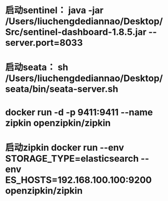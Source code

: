 # 启动sentinel： java -jar /Users/liuchengdediannao/Desktop/Src/sentinel-dashboard-1.8.5.jar --server.port=8033 
# 启动seata： sh /Users/liuchengdediannao/Desktop/seata/bin/seata-server.sh 
# docker run -d -p 9411:9411 --name zipkin openzipkin/zipkin
# 启动zipkin docker run --env STORAGE_TYPE=elasticsearch --env ES_HOSTS=192.168.100.100:9200 openzipkin/zipkin